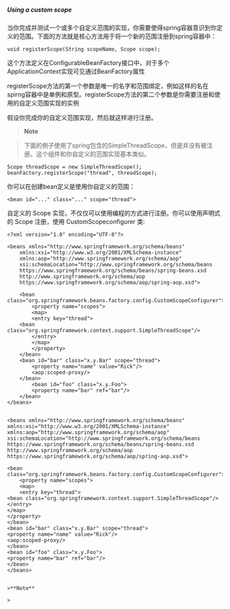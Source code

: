 ##### Using a custom scope

当你完成并测试一个或多个自定义范围的实现，你需要使得spring容器意识到你定义的范围。下面的方法就是核心方法用于将一个新的范围注册到spring容器中：

```
void registerScope(String scopeName, Scope scope);
```

这个方法定义在ConfigurableBeanFactory接口中，对于多个ApplicationContext实现可见通过BeanFactory属性

registerScope方法的第一个参数是唯一的名字和范围绑定，例如这样的名在spirng容器中是单例和原型。registerScope方法的第二个参数是你需要注册和使用的自定义范围实现的实例

假设你完成你的自定义范围实现，然后就这样进行注册。

>**Note**

>下面的例子使用了spring包含的SimpleThreadScope，但是并没有被注册。这个组件和你自定义的范围实现基本类似。

```
Scope threadScope = new SimpleThreadScope();
beanFactory.registerScope("thread", threadScope);
```

你可以在创建bean定义是使用你自定义的范围：

```
<bean id="..." class="..." scope="thread">
```

自定义的 Scope 实现，不仅仅可以使用编程的方式进行注册。你可以使用声明式的 Scope 注册，使用 CustomScopeconfigurer 类:

```
<?xml version="1.0" encoding="UTF-8"?>

<beans xmlns="http://www.springframework.org/schema/beans"
    xmlns:xsi="http://www.w3.org/2001/XMLSchema-instance"
    xmlns:aop="http://www.springframework.org/schema/aop"
    xsi:schemaLocation="http://www.springframework.org/schema/beans
    https://www.springframework.org/schema/beans/spring-beans.xsd
    http://www.springframework.org/schema/aop
    https://www.springframework.org/schema/aop/spring-aop.xsd">

    <bean class="org.springframework.beans.factory.config.CustomScopeConfigurer">
        <property name="scopes">
        <map>
        <entry key="thread">
    <bean class="org.springframework.context.support.SimpleThreadScope"/>
        </entry>
        </map>
        </property>
    </bean>
    <bean id="bar" class="x.y.Bar" scope="thread">
        <property name="name" value="Rick"/>
        <aop:scoped-proxy/>
    </bean>
        <bean id="foo" class="x.y.Foo">
        <property name="bar" ref="bar"/>
    </bean>
</beans>
```

>```
<?xml version="1.0" encoding="UTF-8"?>
    <beans xmlns="http://www.springframework.org/schema/beans"
    xmlns:xsi="http://www.w3.org/2001/XMLSchema-instance"
    xmlns:aop="http://www.springframework.org/schema/aop"
    xsi:schemaLocation="http://www.springframework.org/schema/beans
    https://www.springframework.org/schema/beans/spring-beans.xsd
    http://www.springframework.org/schema/aop
    https://www.springframework.org/schema/aop/spring-aop.xsd">

    <bean class="org.springframework.beans.factory.config.CustomScopeConfigurer">
        <property name="scopes">
        <map>
        <entry key="thread">
    <bean class="org.springframework.context.support.SimpleThreadScope"/>
    </entry>
    </map>
    </property>
    </bean>
    <bean id="bar" class="x.y.Bar" scope="thread">
    <property name="name" value="Rick"/>
    <aop:scoped-proxy/>
    </bean>
    <bean id="foo" class="x.y.Foo">
    <property name="bar" ref="bar"/>
    </bean>
    </beans>
```

>**Note**

> 
